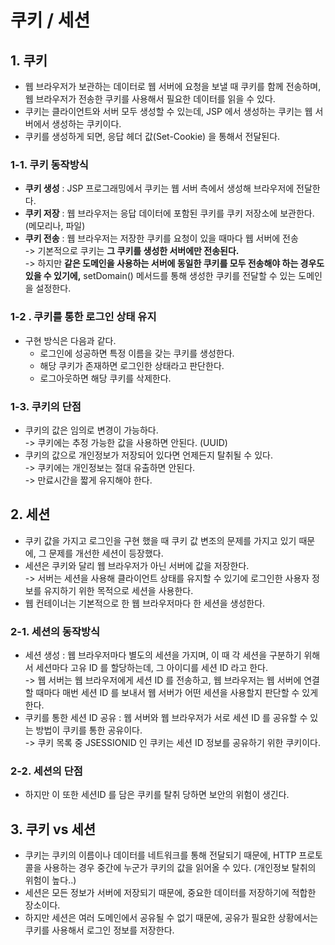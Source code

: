 # 쿠키 / 세션

## 1. 쿠키

* 웹 브라우저가 보관하는 데이터로 웹 서버에 요청을 보낼 때 쿠키를 함께 전송하며, 웹 브라우저가 전송한 쿠키를 사용해서 필요한 데이터를 읽을 수 있다.
* 쿠키는 클라이언트와 서버 모두 생성할 수 있는데, JSP 에서 생성하는 쿠키는 웹 서버에서 생성하는 쿠키이다.
* 쿠키를 생성하게 되면, 응답 헤더 값(Set-Cookie) 을 통해서 전달된다.

### 1-1. 쿠키 동작방식

* **쿠키 생성** : JSP 프로그래밍에서 쿠키는 웹 서버 측에서 생성해 브라우저에 전달한다.
* **쿠키 저장** : 웹 브라우저는 응답 데이터에 포함된 쿠키를 쿠키 저장소에 보관한다. (메모리나, 파일)
* **쿠키 전송** : 웹 브라우저는 저장한 쿠키를 요청이 있을 때마다 웹 서버에 전송\
  \-> 기본적으로 쿠키는 **그 쿠키를 생성한 서버에만 전송된다.**\
  \-> 하지만 **같은 도메인을 사용하는 서버에 동일한 쿠키를 모두 전송해야 하는 경우도 있을 수 있기에,** setDomain() 메서드를 통해 생성한 쿠키를 전달할 수 있는 도메인을 설정한다.

### 1-2 . 쿠키를 통한 로그인 상태 유지

* 구현 방식은 다음과 같다.
  * 로그인에 성공하면 특정 이름을 갖는 쿠키를 생성한다.
  * 해당 쿠키가 존재하면 로그인한 상태라고 판단한다.
  * 로그아웃하면 해당 쿠키를 삭제한다.

### 1-3. 쿠키의 단점

* 쿠키의 값은 임의로 변경이 가능하다.\
  \-> 쿠키에는 추정 가능한 값을 사용하면 안된다. (UUID)
* 쿠키의 값으로 개인정보가 저장되어 있다면 언제든지 탈취될 수 있다.\
  \-> 쿠키에는 개인정보는 절대 유출하면 안된다.\
  \-> 만료시간을 짧게 유지해야 한다.

## 2. 세션

* 쿠키 값을 가지고 로그인을 구현 했을 때 쿠키 값 변조의 문제를 가지고 있기 때문에, 그 문제를 개선한 세션이 등장했다.
* 세션은 쿠키와 달리 웹 브라우저가 아닌 서버에 값을 저장한다.\
  \-> 서버는 세션을 사용해 클라이언트 상태를 유지할 수 있기에 로그인한 사용자 정보를 유지하기 위한 목적으로 세션을 사용한다.
* 웹 컨테이너는 기본적으로 한 웹 브라우저마다 한 세션을 생성한다.

### 2-1. 세션의 동작방식

* 세션 생성 : 웹 브라우저마다 별도의 세션을 가지며, 이 때 각 세션을 구분하기 위해서 세션마다 고유 ID 를 할당하는데, 그 아이디를 세션 ID 라고 한다.\
  \-> 웹 서버는 웹 브라우저에게 세션 ID 를 전송하고, 웹 브라우저는 웹 서버에 연결할 때마다 매번 세션 ID 를 보내서 웹 서버가 어떤 세션을 사용할지 판단할 수 있게 한다.
* 쿠키를 통한 세션 ID 공유 : 웹 서버와 웹 브라우저가 서로 세션 ID 를 공유할 수 있는 방법이 쿠키를 통한 공유이다.\
  \-> 쿠키 목록 중 JSESSIONID 인 쿠키는 세션 ID 정보를 공유하기 위한 쿠키이다.

### 2-2. 세션의 단점

* 하지만 이 또한 세션ID 를 담은 쿠키를 탈취 당하면 보안의 위험이 생긴다.

## 3. 쿠키 vs 세션

* 쿠키는 쿠키의 이름이나 데이터를 네트워크를 통해 전달되기 때문에, HTTP 프로토콜을 사용하는 경우 중간에 누군가 쿠키의 값을 읽어올 수 있다. (개인정보 탈취의 위험이 높다..)
* 세션은 모든 정보가 서버에 저장되기 때문에, 중요한 데이터를 저장하기에 적합한 장소이다.
* 하지만 세션은 여러 도메인에서 공유될 수 없기 때문에, 공유가 필요한 상황에서는 쿠키를 사용해서 로그인 정보를 저장한다.
